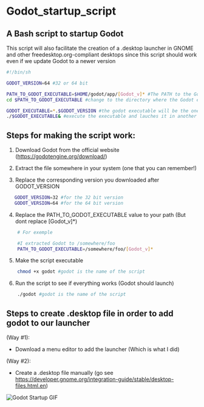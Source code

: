 # Godot_startup_script
## A Bash script to startup Godot

This script will also facilitate the creation of a .desktop launcher in GNOME and other freedesktop.org-compliant desktops since this script should work even if we update Godot to a newer version


```Bash
#!/bin/sh

GODOT_VERSION=64 #32 or 64 bit

PATH_TO_GODOT_EXECUTABLE=$HOME/godot/app/[Godot_v]* #The PATH to the Godot Executable
cd $PATH_TO_GODOT_EXECUTABLE #change to the directory where the Godot execuable is located

GODOT_EXECUTABLE=*.$GODOT_VERSION #the godot executable will be the one that finishes with $GODOT_VERSION
./$GODOT_EXECUTABLE& #execute the executable and lauches it in another process

```

## Steps for making the script work:

1. Download Godot from the official website (https://godotengine.org/download/)
   
2. Extract the file somewhere in your system (one that you can remember!)
   
3. Replace the corresponding version you downloaded after GODOT_VERSION
```Bash
   GODOT_VERSION=32 #for the 32 bit version
   GODOT_VERSION=64 #for the 64 bit version
```
4. Replace the PATH_TO_GODOT_EXECUTABLE value to your path (But dont replace [Godot_v]*)
```Bash
    # For exemple

    #I extracted Godot to /somewhere/foo
    PATH_TO_GODOT_EXECUTABLE=/somewhere/foo/[Godot_v]*
```
5. Make the script executable
```Bash
    chmod +x godot #godot is the name of the script
```
6. Run the script to see if everything works (Godot should launch)
```Bash
    ./godot #godot is the name of the script
```

## Steps to create .desktop file in order to add godot to our launcher

(Way #1):
- Download a menu editor to add the launcher (Which is what I did)

(Way #2):
- Create a .desktop file manually (go see https://developer.gnome.org/integration-guide/stable/desktop-files.html.en)

![Godot Startup GIF](Godot_startup.gif)